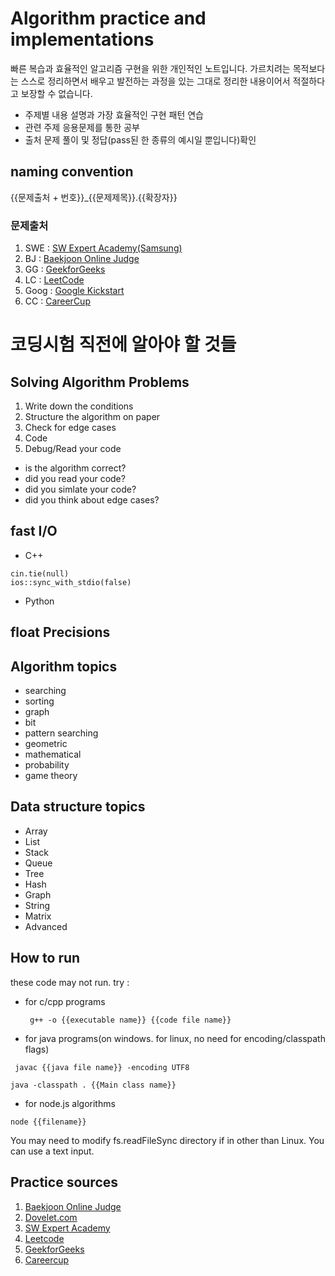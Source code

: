 # Algorithm practice and implementations
빠른 복습과 효율적인 알고리즘 구현을 위한 개인적인 노트입니다. 가르치려는 목적보다는 스스로 정리하면서 배우고 발전하는 과정을 있는 그대로 정리한 내용이어서 적절하다고 보장할 수 없습니다.
* 주제별 내용 설명과 가장 효율적인 구현 패턴 연습
* 관련 주제 응용문제를 통한 공부
* 출처 문제 풀이 및 정답(pass된 한 종류의 예시일 뿐입니다)확인

## naming convention

{{문제출처 + 번호}}_{{문제제목}}.{{확장자}}

### 문제출처
1. SWE : [SW Expert Academy(Samsung)](https://swexpertacademy.com)
2. BJ : [Baekjoon Online Judge](https://www.acmicpc.net/)
3. GG : [GeekforGeeks](https://www.geeksforgeeks.org)
4. LC : [LeetCode](https://leetcode.com/)
5. Goog : [Google Kickstart](https://codingcompetitions.withgoogle.com/kickstart)
6. CC : [CareerCup](https://www.careercup.com/)

# 코딩시험 직전에 알아야 할 것들

## Solving Algorithm Problems

1. Write down the conditions
2. Structure the algorithm on paper
3. Check for edge cases
4. Code
5. Debug/Read your code
* is the algorithm correct?
* did you read your code?
* did you simlate your code?
* did you think about edge cases?

## fast I/O
* C++
```
cin.tie(null)
ios::sync_with_stdio(false)
```
* Python

## float Precisions

## Algorithm topics
* searching
* sorting
* graph
* bit
* pattern searching
* geometric
* mathematical
* probability
* game theory

## Data structure topics
* Array
* List
* Stack
* Queue
* Tree
* Hash
* Graph
* String
* Matrix
* Advanced

## How to run

these code may not run. try :

* for c/cpp programs

  ` g++ -o {{executable name}} {{code file name}}`
  
* for java programs(on windows. for linux, no need for encoding/classpath flags)

` javac {{java file name}} -encoding UTF8`

`java -classpath . {{Main class name}}`

* for node.js algorithms

`node {{filename}}`

You may need to modify fs.readFileSync directory if in other than Linux. You can use a text input.

## Practice sources

1. [Baekjoon Online Judge](https://www.acmicpc.net/)
2. [Dovelet.com](http://59.23.150.58/)
3. [SW Expert Academy](https://swexpertacademy.com/main/main.do)
4. [Leetcode](https://leetcode.com/)
5. [GeekforGeeks](https://www.geeksforgeeks.org)
6. [Careercup](https://www.careercup.com/)

